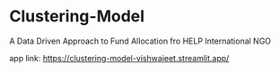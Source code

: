 # Clustering-Model

A Data Driven Approach to Fund Allocation fro HELP International NGO

app link: https://clustering-model-vishwajeet.streamlit.app/
